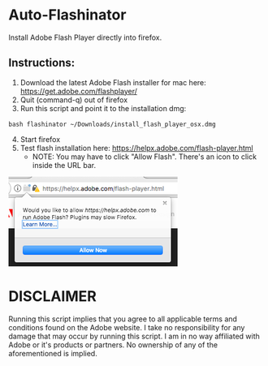 Auto-Flashinator
================

Install Adobe Flash Player directly into firefox.

## Instructions:

1. Download the latest Adobe Flash installer for mac here: https://get.adobe.com/flashplayer/
2. Quit (command-q) out of firefox
3. Run this script and point it to the installation dmg:

```
bash flashinator ~/Downloads/install_flash_player_osx.dmg
```

4. Start firefox
5. Test flash installation here: https://helpx.adobe.com/flash-player.html
    - NOTE: You may have to click "Allow Flash". There's an icon to click inside the URL bar.

![button](images/plugin_button.png)

DISCLAIMER
==========

Running this script implies that you agree to all applicable terms and
conditions found on the Adobe website. I take no responsibility for any
damage that may occur by running this script. I am in no way affiliated
with Adobe or it's products or partners. No ownership of any of the
aforementioned is implied.
